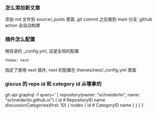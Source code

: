 ### 怎么添加新文章
添加 md 文件到 source/_posts 里面.
git commit 之后推到 main 分支. github action 会自动构建

### 插件怎么配置
根目录的 _config.yml, 这是全局的配置
```
theme: next
```
指定了使用 next 插件, next 的配置在 themes/next/_config.yml 里面

### giscus 的 repo id 和 category id 从哪拿的
gh api graphql -f query='
{
  repository(owner: "schneiderlin", name: "schneiderlin.github.io") {
    id # RepositoryID
    name
    discussionCategories(first: 10) {
      nodes {
        id # CategoryID
        name
      }
    }
  }
}'